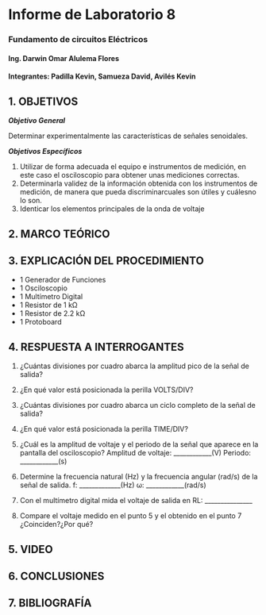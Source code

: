 # Informe de Laboratorio 8
### Fundamento de circuitos Eléctricos 
#### Ing. Darwin Omar Alulema Flores
#### Integrantes: Padilla Kevin, Samueza David, Avilés Kevin
 
 ## 1. OBJETIVOS
 
***Objetivo General***

Determinar experimentalmente las características de señales senoidales.

***Objetivos Específicos***
1. Utilizar de forma adecuada el equipo e instrumentos de medición, en este caso el osciloscopio para obtener unas mediciones correctas.
2. Determinarla  validez  de  la  información  obtenida  con  los  instrumentos  de  medición,  de  manera  que  pueda discriminarcuales son útiles y cuálesno lo son.
3. Identicar los elementos principales de la onda de voltaje

## 2. MARCO TEÓRICO



## 3. EXPLICACIÓN DEL PROCEDIMIENTO
- 1 Generador de Funciones
- 1 Osciloscopio
- 1 Multímetro Digital
- 1 Resistor de 1 kΩ
- 1 Resistor de 2.2 kΩ
- 1 Protoboard



## 4. RESPUESTA A INTERROGANTES
1. ¿Cuántas divisiones por cuadro abarca la amplitud pico de la señal de salida?


2. ¿En qué valor está posicionada la perilla VOLTS/DIV?

3. ¿Cuántas divisiones por cuadro abarca un ciclo completo de la señal de salida?

4. ¿En qué valor está posicionada la perilla TIME/DIV?

5. ¿Cuál es la amplitud de voltaje y el periodo de la señal que aparece en la pantalla
del osciloscopio?
Amplitud de voltaje: ____________(V)
Periodo: ____________(s)

6. Determine la frecuencia natural (Hz) y la frecuencia angular (rad/s) de la señal de
salida.
f: _____________(Hz)
ω: ____________(rad/s)

7. Con el multímetro digital mida el voltaje de salida en RL: _______________


8. Compare el voltaje medido en el punto 5 y el obtenido en el punto 7
¿Coinciden?¿Por qué?

## 5. VIDEO
## 6. CONCLUSIONES
## 7. BIBLIOGRAFÍA
